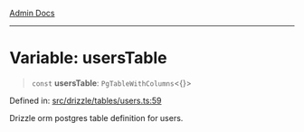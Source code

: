 [Admin Docs](/)

***

# Variable: usersTable

> `const` **usersTable**: `PgTableWithColumns`\<\{\}\>

Defined in: [src/drizzle/tables/users.ts:59](https://github.com/Suyash878/talawa-api/blob/4657139c817cb5935454def8fb620b05175365a9/src/drizzle/tables/users.ts#L59)

Drizzle orm postgres table definition for users.

